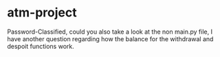 # atm-project
Password-Classified, could you also take a look at the non main.py file, I have another question regarding how the balance for the withdrawal and despoit functions work.
